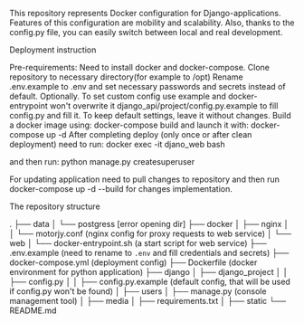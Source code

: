 This repository represents Docker configuration for Django-applications.
Features of this configuration are mobility and scalability. Also, thanks to the config.py file, you can easily switch between local and real development.

Deployment instruction

Pre-requirements: Need to install docker and docker-compose.
Clone repository to necessary directory(for example to /opt)
Rename .env.example to .env and set necessary passwords and secrets instead of default.
Optionally. To set custom config use example and docker-entrypoint won't overwrite it django_api/project/config.py.example to fill config.py and fill it. To keep default settings, leave it without changes.
Build a docker image using: docker-compose build and launch it with: docker-compose up -d
After completing deploy (only once or after clean deployment) need to run:
docker exec -it djano_web bash

and then run:
python manage.py createsuperuser

For updating application need to pull changes to repository and then run docker-compose up -d --build for changes implementation.

The repository structure

.
├── data
│   └── postgress [error opening dir]
├── docker
│   ├── nginx
│   │   └── motorjy.conf (nginx config for proxy requests to web service)
│   └── web
│       └── docker-entrypoint.sh (a start script for web service)
├── .env.example (need to rename to `.env` and fill credentials and secrets)
├── docker-compose.yml (deployment config)
├── Dockerfile (docker environment for python application)
├── django
│   ├── django_project
│   │   ├── config.py
│   │   ├── config.py.example (default config, that will be used if config.py won't be found)
│   ├── users
│   ├── manage.py (console management tool)
│   ├── media
│   ├── requirements.txt
│   ├── static
└── README.md

